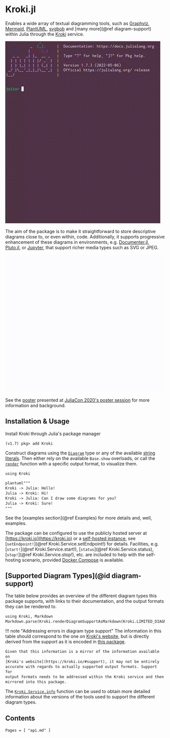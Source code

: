 # Kroki.jl

Enables a wide array of textual diagramming tools, such as
[Graphviz](https://www.graphviz.org), [Mermaid](https://mermaidjs.github.io),
[PlantUML](https://plantuml.com),
[svgbob](https://ivanceras.github.io/content/Svgbob.html) and [many more](@ref
diagram-support) within Julia through the [Kroki](https://kroki.io) service.

![Kroki REPL Demo](./kroki-demo-repl.gif)

The aim of the package is to make it straightforward to store descriptive
diagrams close to, or even within, code. Additionally, it supports progressive
enhancement of these diagrams in environments, e.g.
[Documenter.jl](https://juliadocs.github.io/Documenter.jl/stable/),
[Pluto.jl](https://github.com/fonsp/Pluto.jl), or
[Jupyter](https://jupyter.org), that support richer media types such as SVG or
JPEG.

![Kroki Pluto Demo](./kroki-demo-pluto.gif)

See the [poster](https://live.juliacon.org/uploads/posters/M8KTBL.pdf)
presented at [JuliaCon 2020's poster
session](https://pretalx.com/juliacon2020/talk/9BNNMD/) for more information
and background.

## Installation & Usage

Install Kroki through Julia's package manager

```
(v1.7) pkg> add Kroki
```

Construct diagrams using the
[`Diagram`](https://bauglir.github.io/Kroki.jl/stable/api/#Kroki.Diagram) type
or any of the available [string
literals](https://bauglir.github.io/Kroki.jl/stable/api/#String-Literals). Then
either rely on the available `Base.show` overloads, or call the
[`render`](https://bauglir.github.io/Kroki.jl/stable/api/#Kroki.render)
function with a specific output format, to visualize them.

```@setup introduction
using Kroki
```

```@example introduction
plantuml"""
Kroki -> Julia: Hello!
Julia -> Kroki: Hi!
Kroki -> Julia: Can I draw some diagrams for you?
Julia -> Kroki: Sure!
"""
```

See the [examples section](@ref Examples) for more details and, well, examples.

The package can be configured to use the publicly hosted server at
[https://kroki.io](https://kroki.io) or a [self-hosted
instance](https://docs.kroki.io/kroki/setup/install), see [`setEndpoint!`](@ref
Kroki.Service.setEndpoint!) for details. Facilities, e.g. [`start!`](@ref
Kroki.Service.start!), [`status`](@ref Kroki.Service.status), [`stop!`](@ref
Kroki.Service.stop!), etc. are included to help with the self-hosting scenario,
provided [Docker Compose](https://docs.docker.com/compose) is available.

## [Supported Diagram Types](@id diagram-support)

The table below provides an overview of the different diagram types this
package supports, with links to their documentation, and the output formats
they can be rendered to.

```@eval
using Kroki, Markdown
Markdown.parse(Kroki.renderDiagramSupportAsMarkdown(Kroki.LIMITED_DIAGRAM_SUPPORT))
```

!!! note "Addressing errors in diagram type support"
    The information in this table should correspond to the one on [Kroki's
    website](https://kroki.io/#support), but is directly derived from the
    support as it is encoded in [this
    package](https://bauglir.github.io/Kroki.jl/stable/api/#Kroki.LIMITED_DIAGRAM_SUPPORT).

    Given that this information is a mirror of the information available on
    [Kroki's website](https://kroki.io/#support), it may not be entirely
    accurate with regards to actually supported output formats. Support for
    output formats needs to be addressed within the Kroki service and then
    mirrored into this package.

The [`Kroki.Service.info`](@ref) function can be used to obtain more detailed
information about the versions of the tools used to support the different
diagram types.

## Contents

```@contents
Pages = [ "api.md" ]
```
